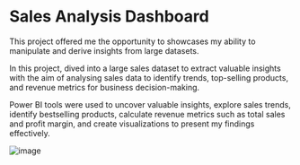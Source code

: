 # Sales Analysis Dashboard

This project offered me the opportunity to showcases my ability to manipulate and derive insights from large datasets.

In this project, dived into a large sales dataset to extract valuable insights with the aim of analysing sales data to identify trends, top-selling products, and revenue metrics for business decision-making.

Power BI tools were used to uncover valuable insights, explore sales trends, identify bestselling products, calculate revenue metrics such as total sales and profit margin, and create visualizations to present my findings effectively.


![image](https://github.com/GeogyTheAnalyst/Sales-Dashboard---Power-BI/assets/168290108/f46455d5-a43b-4c66-abfe-03f9d1d347cc)
